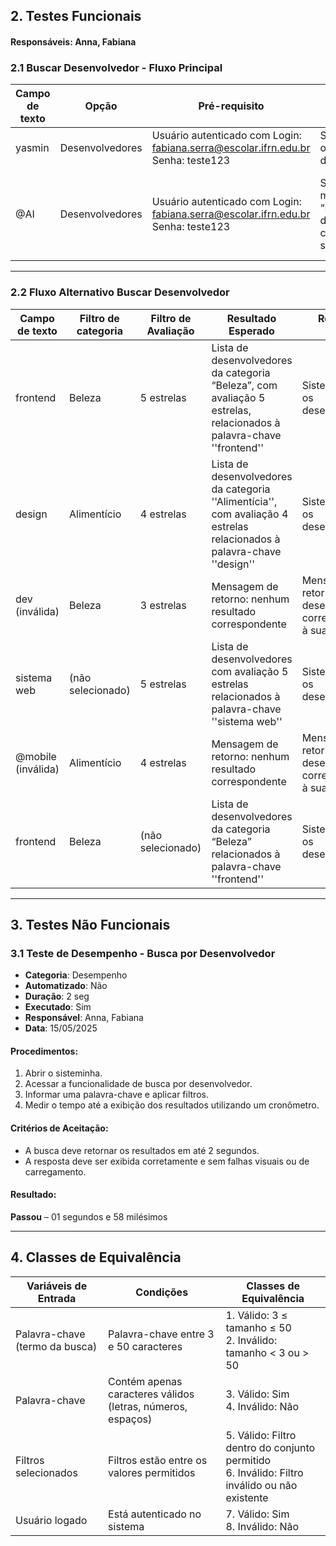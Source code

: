 ## 2. Testes Funcionais
#### Responsáveis: Anna, Fabiana

### 2.1 Buscar Desenvolvedor - Fluxo Principal

| Campo de texto | Opção            | Pré-requisito                                                                 | Resultado Esperado                                                                | Resultado Obtido                                                               | Situação  |
|----------------|------------------|-------------------------------------------------------------------------------|-----------------------------------------------------------------------------------|--------------------------------------------------------------------------------|-----------|
| yasmin       | Desenvolvedores  | Usuário autenticado com Login: fabiana.serra@escolar.ifrn.edu.br Senha: teste123 | Sistema exibe o desenvolvedor                                                     | Sistema exibiu o desenvolvedor                                                | Aceita  |
| @AI           | Desenvolvedores  | Usuário autenticado com Login: fabiana.serra@escolar.ifrn.edu.br Senha: teste123 | Sistema exibe mensagem “Nenhum desenvolvedor corresponde à sua pesquisa”          | Sistema exibiu mensagem de retorno: Nenhum desenvolvedor correspondente à sua pesquisa | Aceita  |

---

### 2.2 Fluxo Alternativo Buscar Desenvolvedor

| Campo de texto    | Filtro de categoria | Filtro de Avaliação | Resultado Esperado                                                                                     | Resultado Obtido                                                  | Situação |
|-------------------|---------------------|----------------------|----------------------------------------------------------------------------------------------------------|-------------------------------------------------------------------|----------|
| frontend          | Beleza              | 5 estrelas           | Lista de desenvolvedores da categoria “Beleza”, com avaliação 5 estrelas, relacionados à palavra-chave ''frontend''                         | Sistema exibiu os desenvolvedores                                    | Aceita   |
| design            | Alimentício         | 4 estrelas           | Lista de desenvolvedores da categoria ''Alimentícia'', com avaliação 4 estrelas relacionados à palavra-chave ''design''                 | Sistema exibiu os desenvolvedores                                    | Aceita   |
| dev (inválida)    | Beleza              | 3 estrelas           | Mensagem de retorno: nenhum resultado correspondente                                                          | Mensagem de retorno: Nenhum desenvolvedor correspondente à sua pesquisa | Aceita   |
| sistema web       | (não selecionado)   | 5 estrelas           | Lista de desenvolvedores com avaliação 5 estrelas relacionados à palavra-chave ''sistema web''                        | Sistema exibiu os desenvolvedores                                    | Aceita   |
| @mobile (inválida)| Alimentício         | 4 estrelas           | Mensagem de retorno: nenhum resultado correspondente                                                 | Mensagem de retorno: Nenhum desenvolvedor correspondente à sua pesquisa | Aceita   |
| frontend          | Beleza              | (não selecionado)    | Lista de desenvolvedores da categoria “Beleza” relacionados à palavra-chave ''frontend''                             | Sistema exibiu os desenvolvedores                                    | Aceita   |

---

## 3. Testes Não Funcionais

### 3.1 Teste de Desempenho - Busca por Desenvolvedor

- **Categoria**: Desempenho  
- **Automatizado**: Não  
- **Duração**: 2 seg  
- **Executado**: Sim  
- **Responsável**: Anna, Fabiana  
- **Data**: 15/05/2025  

#### Procedimentos:
1. Abrir o sisteminha.  
2. Acessar a funcionalidade de busca por desenvolvedor.  
3. Informar uma palavra-chave e aplicar filtros.  
4. Medir o tempo até a exibição dos resultados utilizando um cronômetro.  

#### Critérios de Aceitação:
- A busca deve retornar os resultados em até 2 segundos.  
- A resposta deve ser exibida corretamente e sem falhas visuais ou de carregamento.  

#### Resultado:
**Passou** – 01 segundos e 58 milésimos

---

## 4. Classes de Equivalência

| Variáveis de Entrada     | Condições                                              | Classes de Equivalência                        |
|--------------------------|--------------------------------------------------------|------------------------------------------------|
| Palavra-chave (termo da busca) | Palavra-chave entre 3 e 50 caracteres               | 1. Válido: 3 ≤ tamanho ≤ 50  <br> 2. Inválido: tamanho < 3 ou > 50 |
| Palavra-chave            | Contém apenas caracteres válidos (letras, números, espaços) | 3. Válido: Sim  <br> 4. Inválido: Não           |
| Filtros selecionados     | Filtros estão entre os valores permitidos             | 5. Válido: Filtro dentro do conjunto permitido  <br> 6. Inválido: Filtro inválido ou não existente |
| Usuário logado           | Está autenticado no sistema                           | 7. Válido: Sim  <br> 8. Inválido: Não           |
